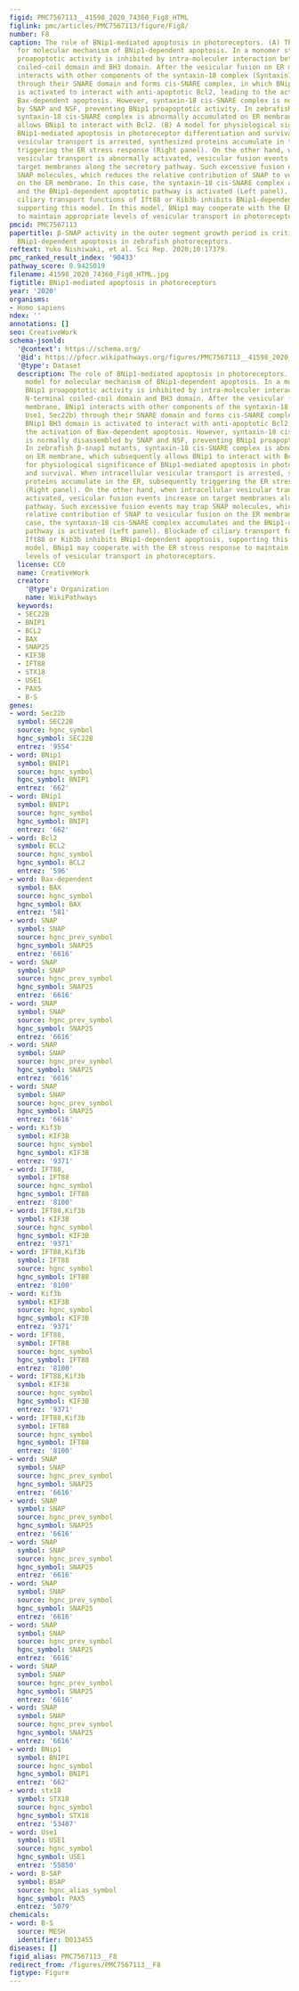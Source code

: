 ```yaml
---
figid: PMC7567113__41598_2020_74360_Fig8_HTML
figlink: pmc/articles/PMC7567113/figure/Fig8/
number: F8
caption: The role of BNip1-mediated apoptosis in photoreceptors. (A) The current model
  for molecular mechanism of BNip1-dependent apoptosis. In a monomer state, BNip1
  proapoptotic activity is inhibited by intra-moleculer interaction between N-terminal
  coiled-coil domain and BH3 domain. After the vesicular fusion on ER membrane, BNip1
  interacts with other components of the syntaxin-18 complex (Syntaxin18, Use1, Sec22b)
  through their SNARE domain and forms cis-SNARE complex, in which BNip1 BH3 domain
  is activated to interact with anti-apoptotic Bcl2, leading to the activation of
  Bax-dependent apoptosis. However, syntaxin-18 cis-SNARE complex is normally disassembled
  by SNAP and NSF, preventing BNip1 proapoptotic activity. In zebrafish β-snap1 mutants,
  syntaxin-18 cis-SNARE complex is abnormally accumulated on ER membrane, which subsequently
  allows BNip1 to interact with Bcl2. (B) A model for physiological significance of
  BNip1-mediated apoptosis in photoreceptor differentiation and survival. When intracellular
  vesicular transport is arrested, synthesized proteins accumulate in the ER, subsequently
  triggering the ER stress response (Right panel). On the other hand, when intracellular
  vesicular transport is abnormally activated, vesicular fusion events increase on
  target membranes along the secretory pathway. Such excessive fusion events may trap
  SNAP molecules, which reduces the relative contribution of SNAP to vesicular fusion
  on the ER membrane. In this case, the syntaxin-18 cis-SNARE complex accumulates
  and the BNip1-dependent apoptotic pathway is activated (Left panel). Blockade of
  ciliary transport functions of Ift88 or Kib3b inhibits BNip1-dependent apoptosis,
  supporting this model. In this model, BNip1 may cooperate with the ER stress response
  to maintain appropriate levels of vesicular transport in photoreceptors.
pmcid: PMC7567113
papertitle: β-SNAP activity in the outer segment growth period is critical for preventing
  BNip1-dependent apoptosis in zebrafish photoreceptors.
reftext: Yuko Nishiwaki, et al. Sci Rep. 2020;10:17379.
pmc_ranked_result_index: '90433'
pathway_score: 0.9425019
filename: 41598_2020_74360_Fig8_HTML.jpg
figtitle: BNip1-mediated apoptosis in photoreceptors
year: '2020'
organisms:
- Homo sapiens
ndex: ''
annotations: []
seo: CreativeWork
schema-jsonld:
  '@context': https://schema.org/
  '@id': https://pfocr.wikipathways.org/figures/PMC7567113__41598_2020_74360_Fig8_HTML.html
  '@type': Dataset
  description: The role of BNip1-mediated apoptosis in photoreceptors. (A) The current
    model for molecular mechanism of BNip1-dependent apoptosis. In a monomer state,
    BNip1 proapoptotic activity is inhibited by intra-moleculer interaction between
    N-terminal coiled-coil domain and BH3 domain. After the vesicular fusion on ER
    membrane, BNip1 interacts with other components of the syntaxin-18 complex (Syntaxin18,
    Use1, Sec22b) through their SNARE domain and forms cis-SNARE complex, in which
    BNip1 BH3 domain is activated to interact with anti-apoptotic Bcl2, leading to
    the activation of Bax-dependent apoptosis. However, syntaxin-18 cis-SNARE complex
    is normally disassembled by SNAP and NSF, preventing BNip1 proapoptotic activity.
    In zebrafish β-snap1 mutants, syntaxin-18 cis-SNARE complex is abnormally accumulated
    on ER membrane, which subsequently allows BNip1 to interact with Bcl2. (B) A model
    for physiological significance of BNip1-mediated apoptosis in photoreceptor differentiation
    and survival. When intracellular vesicular transport is arrested, synthesized
    proteins accumulate in the ER, subsequently triggering the ER stress response
    (Right panel). On the other hand, when intracellular vesicular transport is abnormally
    activated, vesicular fusion events increase on target membranes along the secretory
    pathway. Such excessive fusion events may trap SNAP molecules, which reduces the
    relative contribution of SNAP to vesicular fusion on the ER membrane. In this
    case, the syntaxin-18 cis-SNARE complex accumulates and the BNip1-dependent apoptotic
    pathway is activated (Left panel). Blockade of ciliary transport functions of
    Ift88 or Kib3b inhibits BNip1-dependent apoptosis, supporting this model. In this
    model, BNip1 may cooperate with the ER stress response to maintain appropriate
    levels of vesicular transport in photoreceptors.
  license: CC0
  name: CreativeWork
  creator:
    '@type': Organization
    name: WikiPathways
  keywords:
  - SEC22B
  - BNIP1
  - BCL2
  - BAX
  - SNAP25
  - KIF3B
  - IFT88
  - STX18
  - USE1
  - PAX5
  - B-S
genes:
- word: Sec22b
  symbol: SEC22B
  source: hgnc_symbol
  hgnc_symbol: SEC22B
  entrez: '9554'
- word: BNip1
  symbol: BNIP1
  source: hgnc_symbol
  hgnc_symbol: BNIP1
  entrez: '662'
- word: BNip1
  symbol: BNIP1
  source: hgnc_symbol
  hgnc_symbol: BNIP1
  entrez: '662'
- word: Bcl2
  symbol: BCL2
  source: hgnc_symbol
  hgnc_symbol: BCL2
  entrez: '596'
- word: Bax-dependent
  symbol: BAX
  source: hgnc_symbol
  hgnc_symbol: BAX
  entrez: '581'
- word: SNAP
  symbol: SNAP
  source: hgnc_prev_symbol
  hgnc_symbol: SNAP25
  entrez: '6616'
- word: SNAP
  symbol: SNAP
  source: hgnc_prev_symbol
  hgnc_symbol: SNAP25
  entrez: '6616'
- word: SNAP
  symbol: SNAP
  source: hgnc_prev_symbol
  hgnc_symbol: SNAP25
  entrez: '6616'
- word: SNAP
  symbol: SNAP
  source: hgnc_prev_symbol
  hgnc_symbol: SNAP25
  entrez: '6616'
- word: SNAP
  symbol: SNAP
  source: hgnc_prev_symbol
  hgnc_symbol: SNAP25
  entrez: '6616'
- word: Kif3b
  symbol: KIF3B
  source: hgnc_symbol
  hgnc_symbol: KIF3B
  entrez: '9371'
- word: IFT88,
  symbol: IFT88
  source: hgnc_symbol
  hgnc_symbol: IFT88
  entrez: '8100'
- word: IFT88,Kif3b
  symbol: KIF3B
  source: hgnc_symbol
  hgnc_symbol: KIF3B
  entrez: '9371'
- word: IFT88,Kif3b
  symbol: IFT88
  source: hgnc_symbol
  hgnc_symbol: IFT88
  entrez: '8100'
- word: Kif3b
  symbol: KIF3B
  source: hgnc_symbol
  hgnc_symbol: KIF3B
  entrez: '9371'
- word: IFT88,
  symbol: IFT88
  source: hgnc_symbol
  hgnc_symbol: IFT88
  entrez: '8100'
- word: IFT88,Kif3b
  symbol: KIF3B
  source: hgnc_symbol
  hgnc_symbol: KIF3B
  entrez: '9371'
- word: IFT88,Kif3b
  symbol: IFT88
  source: hgnc_symbol
  hgnc_symbol: IFT88
  entrez: '8100'
- word: SNAP
  symbol: SNAP
  source: hgnc_prev_symbol
  hgnc_symbol: SNAP25
  entrez: '6616'
- word: SNAP
  symbol: SNAP
  source: hgnc_prev_symbol
  hgnc_symbol: SNAP25
  entrez: '6616'
- word: SNAP
  symbol: SNAP
  source: hgnc_prev_symbol
  hgnc_symbol: SNAP25
  entrez: '6616'
- word: SNAP
  symbol: SNAP
  source: hgnc_prev_symbol
  hgnc_symbol: SNAP25
  entrez: '6616'
- word: SNAP
  symbol: SNAP
  source: hgnc_prev_symbol
  hgnc_symbol: SNAP25
  entrez: '6616'
- word: SNAP
  symbol: SNAP
  source: hgnc_prev_symbol
  hgnc_symbol: SNAP25
  entrez: '6616'
- word: SNAP
  symbol: SNAP
  source: hgnc_prev_symbol
  hgnc_symbol: SNAP25
  entrez: '6616'
- word: BNip1
  symbol: BNIP1
  source: hgnc_symbol
  hgnc_symbol: BNIP1
  entrez: '662'
- word: stx18
  symbol: STX18
  source: hgnc_symbol
  hgnc_symbol: STX18
  entrez: '53407'
- word: Use1
  symbol: USE1
  source: hgnc_symbol
  hgnc_symbol: USE1
  entrez: '55850'
- word: B-SAP
  symbol: BSAP
  source: hgnc_alias_symbol
  hgnc_symbol: PAX5
  entrez: '5079'
chemicals:
- word: B-S
  source: MESH
  identifier: D013455
diseases: []
figid_alias: PMC7567113__F8
redirect_from: /figures/PMC7567113__F8
figtype: Figure
---
```

